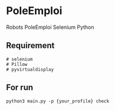 # PoleEmploi
Robots PoleEmploi Selenium Python

## Requirement
```
# selenium 
# Pillow
# pyvirtualdisplay
```

## For run
```
python3 main.py -p {your_profile} check 
```
